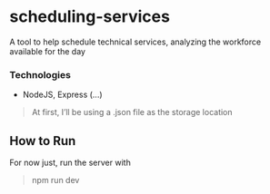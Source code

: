 # scheduling-services
A tool to help schedule technical services, analyzing the workforce available for the day

### Technologies
- NodeJS, Express (...)

>At first, I’ll be using a .json file as the storage location

## How to Run
For now just, run the server with 
>npm run dev

